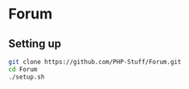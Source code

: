 # Forum
## Setting up
```sh
git clone https://github.com/PHP-Stuff/Forum.git
cd Forum
./setup.sh
```
